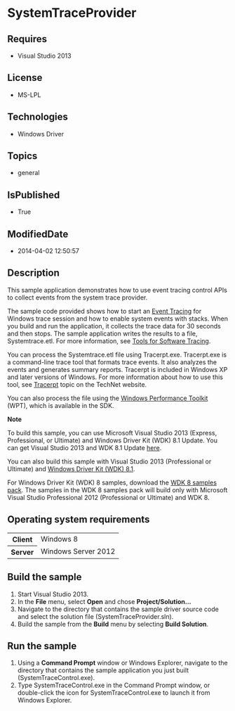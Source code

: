 # SystemTraceProvider
## Requires
* Visual Studio 2013
## License
* MS-LPL
## Technologies
* Windows Driver
## Topics
* general
## IsPublished
* True
## ModifiedDate
* 2014-04-02 12:50:57
## Description

<div id="mainSection">
<p>This sample application demonstrates how to use event tracing control APIs to collect events from the system trace provider.
</p>
<p>The sample code provided shows how to start an <a href="http://msdn.microsoft.com/en-us/library/windows/hardware/bb968803">
Event Tracing</a> for Windows trace session and how to enable system events with stacks. When you build and run the application, it collects the trace data for 30 seconds and then stops. The sample application writes the results to a file, Systemtrace.etl.
 For more information, see <a href="http://msdn.microsoft.com/en-us/library/windows/hardware/ff552961">
Tools for Software Tracing</a>. </p>
<p>You can process the Systemtrace.etl file using Tracerpt.exe. Tracerpt.exe is a command-line trace tool that formats trace events. It also analyzes the events and generates summary reports. Tracerpt is included in Windows XP and later versions of Windows.
 For more information about how to use this tool, see <a href="http://go.microsoft.com/fwlink/p/?linkid=179389">
Tracerpt</a> topic on the TechNet website. </p>
<p>You can also process the file using the <a href="http://go.microsoft.com/fwlink/p/?linkid=250774">
Windows Performance Toolkit</a> (WPT), which is available in the SDK.</p>
<p class="note"><b>Note</b>&nbsp;&nbsp;</p>
<p class="note">To build this sample, you can use Microsoft Visual Studio&nbsp;2013 (Express, Professional, or Ultimate) and Windows Driver Kit (WDK)&nbsp;8.1 Update. You can get Visual Studio&nbsp;2013 and WDK&nbsp;8.1 Update
<a href="http://go.microsoft.com/fwlink/p/?LInkID=239721">here</a>.</p>
<p class="note">You can also build this sample with Visual Studio&nbsp;2013 (Professional or Ultimate) and
<a href="http://go.microsoft.com/fwlink/p/?LInkID=391348">Windows Driver Kit (WDK)&nbsp;8.1</a>.</p>
<p class="note">For Windows Driver Kit (WDK)&nbsp;8 samples, download the <a href=" http://go.microsoft.com/fwlink/?LinkId=317090">
WDK&nbsp;8 samples pack</a>. The samples in the WDK&nbsp;8 samples pack will build only with Microsoft Visual Studio Professional&nbsp;2012 (Professional or Ultimate) and WDK&nbsp;8.</p>
<p></p>
<h2>Operating system requirements</h2>
<table>
<tbody>
<tr>
<th>Client</th>
<td><dt>Windows&nbsp;8 </dt></td>
</tr>
<tr>
<th>Server</th>
<td><dt>Windows Server&nbsp;2012 </dt></td>
</tr>
</tbody>
</table>
<h2>Build the sample</h2>
<ol>
<li>Start Visual Studio&nbsp;2013. </li><li>In the <b>File</b> menu, select <b>Open</b> and chose <b>Project/Solution...</b>
</li><li>Navigate to the directory that contains the sample driver source code and select the solution file (SystemTraceProvider.sln).
</li><li>Build the sample from the <b>Build</b> menu by selecting <b>Build Solution</b>.
</li></ol>
<h2>Run the sample</h2>
<ol>
<li>Using a <b>Command Prompt</b> window or Windows Explorer, navigate to the directory that contains the sample application you just built (SystemTraceControl.exe).
</li><li>Type SystemTraceControl.exe in the Command Prompt window, or double-click the icon for SystemTraceControl.exe to launch it from Windows Explorer.
</li></ol>
</div>
